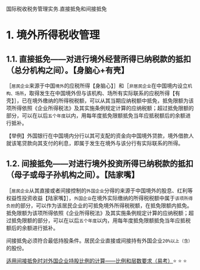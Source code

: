 国际税收税务管理实务.直接抵免和间接抵免

# 1. 境外所得税收管理

## 1.1. 直接抵免——对进行境外经营所得已纳税款的抵扣（总分机构之间）。【身脑心+有壳】

［`居民企业`来源于中国`境外`的应税所得【身脑心】］和［`非居民企业`在中国境内设立`机构、场所`，取得发生在中国境外但与该机构、场所有实际联系的应税所得【有壳】］，已在境外缴纳的所得税税额，可以从其当期应纳税额中抵免，抵免限额为该项所得依照《企业所得税法》及其实施条例规定计算的应纳税额；超过抵免限额的部分，可以在以后`五个年度`以内，用每年度抵免限额抵免当年应抵税额后的余额进行抵补。

【举例】外国银行在中国境内分行以其可支配的资金向中国境外贷款，境外借款人就该笔贷款向其支付的利息，即属于发生在境外与该分行有实际联系的所得。

## 1.2. 间接抵免——对进行境外投资所得已纳税款的抵扣（母子或母子孙机构之间）。【陆家嘴】

［`居民企业`从其直接或者间接控制的`外国企业`分得的来源于中国境外的股息、红利等权益性投资收益【陆家嘴】］，`外国企业`在境外实际缴纳的所得税税额中属于`该项所得负担`的部分，可以作为该居民企业的可抵免境外所得税税额，在抵免限额内抵免。抵免限额为该项所得依照《企业所得税法》及其实施条例规定计算的应纳税额；超过抵免限额的部分，可以在以后`五个年度`以内，用每年度抵免限额抵免当年应抵税额后的余额进行抵补。

间接抵免必须符合最低持股条件。居民企业直接或间接持有外国企业`20%以上（含）`的股份。

[适用间接抵免时对外国企业持股比例的计算——比例和层数要求（易考）](../../../../CPA6in1/CPA6in1/2税法/国际税收税务管理实务.适用间接抵免时对外国企业持股比例的计算——比例和层数要求（易考）.md):star: :star: :star: 
